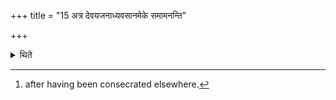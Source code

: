+++
title = "15 अत्र देवयजनाध्यवसानमेके समामनन्ति"

+++

<details><summary>थिते</summary>

15. According to the opinion of some (ritualists) the acquisition of the sacrificial ground should be done at this stage.[^1]  


[^1]: after having been consecrated elsewhere.
</details>
